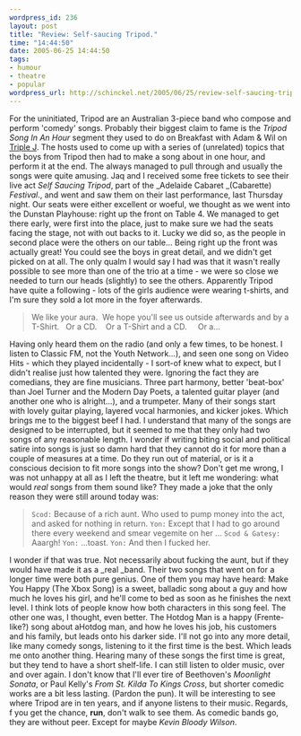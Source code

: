 ```yaml
--- 
wordpress_id: 236
layout: post
title: "Review: Self-saucing Tripod."
time: "14:44:50"
date: 2005-06-25 14:44:50
tags: 
- humour
- theatre
- popular
wordpress_url: http://schinckel.net/2005/06/25/review-self-saucing-tripod/
---
```

For the uninitiated, Tripod are an Australian 3-piece band who compose and perform 'comedy' songs. Probably their biggest claim to fame is the _Tripod Song In An Hour_ segment they used to do on Breakfast with Adam & Wil on [Triple J][1]. The hosts used to come up with a series of (unrelated) topics that the boys from Tripod then had to make a song about in one hour, and perform it at the end. The always managed to pull through and usually the songs were quite amusing.  Jaq and I received some free tickets to see their live act _Self Saucing Tripod_, part of the _Adelaide Cabaret _(Cabarette) _Festival_., and went and saw them on their last performance, last Thursday night. Our seats were either excellent or woeful, we thought as we went into the Dunstan Playhouse: right up the front on Table 4. We managed to get there early, were first into the place, just to make sure we had the seats facing the stage, not with out backs to it. Lucky we did so, as the people in second place were the others on our table... Being right up the front was actually great! You could see the boys in great detail, and we didn't get picked on at all. The only qualm I would say I had was that it wasn't really possible to see more than one of the trio at a time - we were so close we needed to turn our heads (slightly) to see the others. Apparently Tripod have quite a following - lots of the girls audience were wearing t-shirts, and I'm sure they sold a lot more in the foyer afterwards. 

> We like your aura.  We hope you'll see us outside afterwards and by a T-Shirt.   Or a CD.    Or a T-Shirt and a CD.     Or a...

Having only heard them on the radio (and only a few times, to be honest. I listen to Classic FM, not the Youth Network...), and seen one song on Video Hits - which they played incidentally - I sort-of knew what to expect, but I didn't realise just how talented they were. Ignoring the fact they are comedians, they are fine musicians. Three part harmony, better 'beat-box' than Joel Turner and the Modern Day Poets, a talented guitar player (and another one who is alright...), and a trumpeter. Many of their songs start with lovely guitar playing, layered vocal harmonies, and kicker jokes. Which brings me to the biggest beef I had. I understand that many of the songs are designed to be interrupted, but it seemed to me that they only had two songs of any reasonable length. I wonder if writing biting social and political satire into songs is just so damn hard that they cannot do it for more than a couple of measures at a time. Do they run out of material, or is it a conscious decision to fit more songs into the show? Don't get me wrong, I was not unhappy at all as I left the theatre, but it left me wondering: what would _real_ songs from them sound like? They made a joke that the only reason they were still around today was: 

> `Scod:` Because of a rich aunt. Who used to pump money into the act, and asked for nothing in return. `Yon:` Except that I had to go around there every weekend and smear vegemite on her ... `Scod & Gatesy:` Aaargh! `Yon:` ...toast. `Yon:` And then I fucked her. 

I wonder if that was true. Not necessarily about fucking the aunt, but if they would have made it as a _real _band. Their two songs that went on for a longer time were both pure genius. One of them you may have heard: Make You Happy (The Xbox Song) is a sweet, balladic song about a guy and how much he loves his girl, and he'll come to bed as soon as he finishes the next level. I think lots of people know how both characters in this song feel. The other one was, I thought, even better. The Hotdog Man is a happy (Frente-like?) song about aHotdog man, and how he loves his job, his customers and his family, but leads onto his darker side. I'll not go into any more detail, like many comedy songs, listening to it the first time is the best. Which leads me onto another thing. Hearing many of these songs the first time is great, but they tend to have a short shelf-life. I can still listen to older music, over and over again. I don't know that I'll ever tire of Beethoven's _Moonlight Sonata_, or Paul Kelly's _From St. Kilda To Kings Cross_, but shorter comedic works are a bit less lasting. (Pardon the pun). It will be interesting to see where Tripod are in ten years, and if anyone listens to their music. Regards, f you get the chance, **run**, don't walk to see them. As comedic bands go, they are without peer. Except for maybe _Kevin Bloody Wilson_. 

   [1]: http://triplej.abc.net.au/

